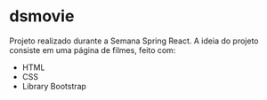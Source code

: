 # dsmovie

Projeto realizado durante a Semana Spring React. A ideia do projeto consiste em uma página de filmes, feito com:

<ul>
  <li>HTML</li>
  <li>CSS</li>
  <li>Library Bootstrap</li>
</ul>
